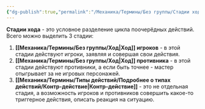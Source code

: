 ```yaml
---
{"dg-publish":true,"permalink":"/Механика/Термины/Без группы/Стадии хода/","noteIcon":"","created":"2025-07-30T10:44:50.288+03:00","updated":"2025-07-29T23:53:02.084+03:00"}
---
```


**Стадии хода** - это условное разделение цикла поочерёдных действий. Всего можно выделить 3 стадии:
1. **[[Механика/Термины/Без группы/Ход\|Ход]] игроков** - в этой стадии действуют игроки, заявляя и совершая свои действия. 
2. **[[Механика/Термины/Без группы/Ход\|Ход]] противника** - в этой стадии действуют противники, а если быть точнее - мастер отыгрывает за не игровых персонажей.
3. **[[Механика/Термины/Типы действий/Подробнее о типах действий/Контр-действие\|Контр-действие]]** - это не отдельная стадия, а возможность игроков и противников совершить какое-то триггерное действия, описать реакция на ситуацию. 